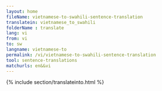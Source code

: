 ```yaml
---
layout: home
fileName: vietnamese-to-swahili-sentence-translation
translatein: vietnamese_to_swahili
folderName : translate
lang: vi
from: vi
to: sw
langname: vietnamese-to
permalink: /vi/vietnamese-to-swahili-sentence-translation
tool: sentence-translations
matchurls: en&&vi
---
```

{% include section/translateinto.html %}
